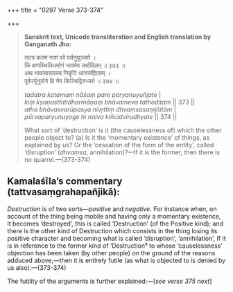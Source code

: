 +++
title = "0297 Verse 373-374"

+++
> **Sanskrit text, Unicode transliteration and English translation by Ganganath Jha:** 
>
> तदत्र कतमं नाशं परे पर्यनुयुञ्जते ।  
> किं क्षणस्थितिधर्माणं भावमेव तथोदितम् ॥ ३७३ ॥  
> अथ भावस्वरूपस्य निवृत्तिं ध्वंससंज्ञिताम् ।  
> पूर्वपर्युनुयोगे हि नैव किञ्चिद्विरुध्यते ॥ ३७४ ॥ 
>
> *tadatra katamaṃ nāśaṃ pare paryanuyuñjate* \|  
> *kiṃ kṣaṇasthitidharmāṇaṃ bhāvameva tathoditam* \|\| 373 \|\|  
> *atha bhāvasvarūpasya nivṛttiṃ dhvaṃsasaṃjñitām* \|  
> *pūrvaparyunuyoge hi naiva kiñcidvirudhyate* \|\| 374 \|\| 
>
> What sort of ‘destruction’ is it (the causelessness of) which the other people object to? (a) Is it the ‘momentary existence’ of things, as explained by us? Or the ‘cessation of the form of the entity’, called ‘disruption’ (*dhvaṃsa*, annihilation)?—If it is the former, then there is no quarrel.—(373-374)



## Kamalaśīla’s commentary (tattvasaṃgrahapañjikā):

*Destruction* is of two sorts—*positive* and *negative*. For instance when, on account of the thing being mobile and having only a momentary existence, it becomes ‘destroyed’, this is called ‘Destruction’ (of the Positive kind); and there is the other kind of Destruction which consists in the thing losing its positive character and becoming what is called ‘disruption’, ‘annihilation’, If it is in reference to the former kind of ‘Destruction⁵ to whose ‘causelessness’ objection has been taken (by other people) on the ground of the reasons adduced above,—then it is entirely futile (as what is objected to is denied by us also).—(373-374)

The futility of the arguments is further explained:—[*see verse 375 next*]


